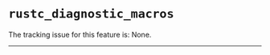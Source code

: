 # `rustc_diagnostic_macros`

The tracking issue for this feature is: None.

------------------------

